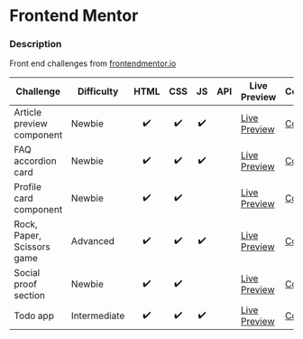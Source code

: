 # Frontend Mentor

### Description

Front end challenges from [frontendmentor.io](http://frontendmentor.io)

| Challenge                  | Difficulty   | HTML | CSS | JS  | API | Live Preview                                                                                                  | Code                                             |
| -------------------------- | ------------ | :--: | :-: | :-: | :-: | ------------------------------------------------------------------------------------------------------------- | ------------------------------------------------ |
| Article preview component  | Newbie       |  ✔️  | ✔️  | ✔️  |     | [Live Preview](https://bobthered.github.io/frontendmentor.io/challenges/article-preview-component/index.html) | [Code](./challenges/article-preview-component)   |
| FAQ accordion card         | Newbie       |  ✔️  | ✔️  | ✔️  |     | [Live Preview](https://bobthered.github.io/frontendmentor.io/challenges/faq-accordion-card-main/)             | [Code](./challenges/faq-accordion-card)          |
| Profile card component     | Newbie       |  ✔️  | ✔️  |     |     | [Live Preview](https://bobthered.github.io/frontendmentor.io/challenges/profile-card-component-main/)         | [Code](./challenges/profile-card-component-main) |
| Rock, Paper, Scissors game | Advanced     |  ✔️  | ✔️  | ✔️  |     | [Live Preview](https://bobthered.github.io/frontendmentor.io/challenges/rock-paper-scissors/index.html)       | [Code](./challenges/rock-paper-scissors)         |
| Social proof section       | Newbie       |  ✔️  | ✔️  |     |     | [Live Preview](https://bobthered.github.io/frontendmentor.io/challenges/social-proof-section/)                | [Code](./challenges/social-proof-section)        |
| Todo app                   | Intermediate |  ✔️  | ✔️  | ✔️  |     | [Live Preview](https://bobthered.github.io/frontendmentor.io/challenges/todo-app/index.html)                  | [Code](./challenges/todo-app)                    |
